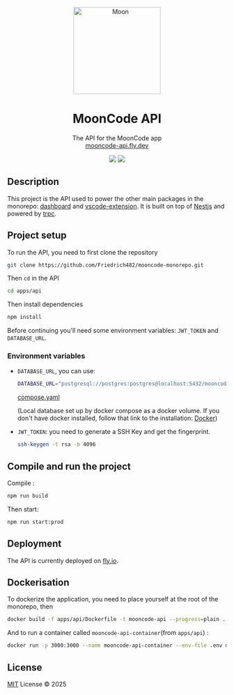 <p align="center">
  <img width="200" height="200" alt="Moon" src="https://github.com/user-attachments/assets/e38843c0-22dd-4dbc-985e-eab77277acc4" />
</p>

<h1 align="center">MoonCode API</h1>
<p align="center">The API for the MoonCode app<br/>
<a href="https://mooncode-api.fly.dev">mooncode-api.fly.dev</a>
</p>

<p align="center">
  <img src="https://img.shields.io/badge/version-0.0.1-yellow">  
  <img src="https://img.shields.io/badge/LICENSE-MIT-blue">
</p>

## Description
This project is the API used to power the other main packages in the monorepo: [dashboard](../dashboard) and [vscode-extension](../vscode-extension).
It is built on top of [Nestjs](https://nestjs.com/) and powered by [trpc](https://trpc.io/).

## Project setup

To run the API, you need to first clone the repository 
``` bash
git clone https://github.com/Friedrich482/mooncode-monorepo.git
```
Then `cd` in the API

```bash
cd apps/api
```
Then install dependencies

```bash
npm install
```
Before continuing you'll need some environment variables: `JWT_TOKEN` and `DATABASE_URL`.

### Environment variables
- `DATABASE_URL`, you can use:

  ```bash
  DATABASE_URL="postgresql://postgres:postgres@localhost:5432/mooncode"
  ```
  
  [compose.yaml](./compose.yaml)
  
  (Local database set up by docker compose as a docker volume. If you don't have docker installed, follow that link to the installation: [Docker](https://docs.docker.com/get-started/get-docker/))

- `JWT_TOKEN`: you need to generate a SSH Key and get the fingerprint.

  ```bash
  ssh-keygen -t rsa -b 4096
  ```

## Compile and run the project

Compile : 

```bash
npm run build
```
Then start:

```bash
npm run start:prod
```

## Deployment

The API is currently deployed on [fly.io](https://fly.io).

## Dockerisation

To dockerize the application, you need to place yourself at the root of the monorepo, then

```bash
docker build -f apps/api/Dockerfile -t mooncode-api --progress=plain .
```
And to run a container called `mooncode-api-container`(from `apps/api`) : 

```bash
docker run -p 3000:3000 --name mooncode-api-container --env-file .env mooncode-api
```

## License

[MIT](/LICENSE) License &copy; 2025
